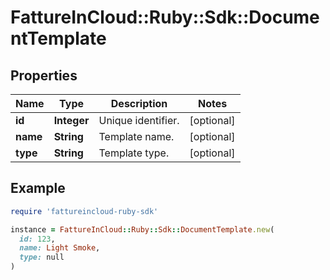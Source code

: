# FattureInCloud::Ruby::Sdk::DocumentTemplate

## Properties

| Name | Type | Description | Notes |
| ---- | ---- | ----------- | ----- |
| **id** | **Integer** | Unique identifier. | [optional] |
| **name** | **String** | Template name. | [optional] |
| **type** | **String** | Template type. | [optional] |

## Example

```ruby
require 'fattureincloud-ruby-sdk'

instance = FattureInCloud::Ruby::Sdk::DocumentTemplate.new(
  id: 123,
  name: Light Smoke,
  type: null
)
```

